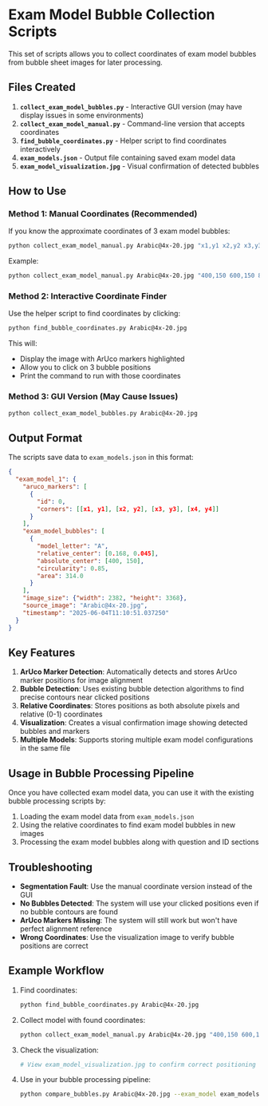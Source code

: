 # Exam Model Bubble Collection Scripts

This set of scripts allows you to collect coordinates of exam model bubbles from bubble sheet images for later processing.

## Files Created

1. **`collect_exam_model_bubbles.py`** - Interactive GUI version (may have display issues in some environments)
2. **`collect_exam_model_manual.py`** - Command-line version that accepts coordinates
3. **`find_bubble_coordinates.py`** - Helper script to find coordinates interactively
4. **`exam_models.json`** - Output file containing saved exam model data
5. **`exam_model_visualization.jpg`** - Visual confirmation of detected bubbles

## How to Use

### Method 1: Manual Coordinates (Recommended)

If you know the approximate coordinates of 3 exam model bubbles:

```bash
python collect_exam_model_manual.py Arabic@4x-20.jpg "x1,y1 x2,y2 x3,y3"
```

Example:
```bash
python collect_exam_model_manual.py Arabic@4x-20.jpg "400,150 600,150 800,150"
```

### Method 2: Interactive Coordinate Finder

Use the helper script to find coordinates by clicking:

```bash
python find_bubble_coordinates.py Arabic@4x-20.jpg
```

This will:
- Display the image with ArUco markers highlighted
- Allow you to click on 3 bubble positions
- Print the command to run with those coordinates

### Method 3: GUI Version (May Cause Issues)

```bash
python collect_exam_model_bubbles.py Arabic@4x-20.jpg
```

## Output Format

The scripts save data to `exam_models.json` in this format:

```json
{
  "exam_model_1": {
    "aruco_markers": [
      {
        "id": 0,
        "corners": [[x1, y1], [x2, y2], [x3, y3], [x4, y4]]
      }
    ],
    "exam_model_bubbles": [
      {
        "model_letter": "A",
        "relative_center": [0.168, 0.045],
        "absolute_center": [400, 150],
        "circularity": 0.85,
        "area": 314.0
      }
    ],
    "image_size": {"width": 2382, "height": 3368},
    "source_image": "Arabic@4x-20.jpg",
    "timestamp": "2025-06-04T11:10:51.037250"
  }
}
```

## Key Features

1. **ArUco Marker Detection**: Automatically detects and stores ArUco marker positions for image alignment
2. **Bubble Detection**: Uses existing bubble detection algorithms to find precise contours near clicked positions
3. **Relative Coordinates**: Stores positions as both absolute pixels and relative (0-1) coordinates
4. **Visualization**: Creates a visual confirmation image showing detected bubbles and markers
5. **Multiple Models**: Supports storing multiple exam model configurations in the same file

## Usage in Bubble Processing Pipeline

Once you have collected exam model data, you can use it with the existing bubble processing scripts by:

1. Loading the exam model data from `exam_models.json`
2. Using the relative coordinates to find exam model bubbles in new images
3. Processing the exam model bubbles along with question and ID sections

## Troubleshooting

- **Segmentation Fault**: Use the manual coordinate version instead of the GUI
- **No Bubbles Detected**: The system will use your clicked positions even if no bubble contours are found
- **ArUco Markers Missing**: The system will still work but won't have perfect alignment reference
- **Wrong Coordinates**: Use the visualization image to verify bubble positions are correct

## Example Workflow

1. Find coordinates:
   ```bash
   python find_bubble_coordinates.py Arabic@4x-20.jpg
   ```

2. Collect model with found coordinates:
   ```bash
   python collect_exam_model_manual.py Arabic@4x-20.jpg "400,150 600,150 800,150"
   ```

3. Check the visualization:
   ```bash
   # View exam_model_visualization.jpg to confirm correct positioning
   ```

4. Use in your bubble processing pipeline:
   ```bash
   python compare_bubbles.py Arabic@4x-20.jpg --exam_model exam_models.json
   ``` 